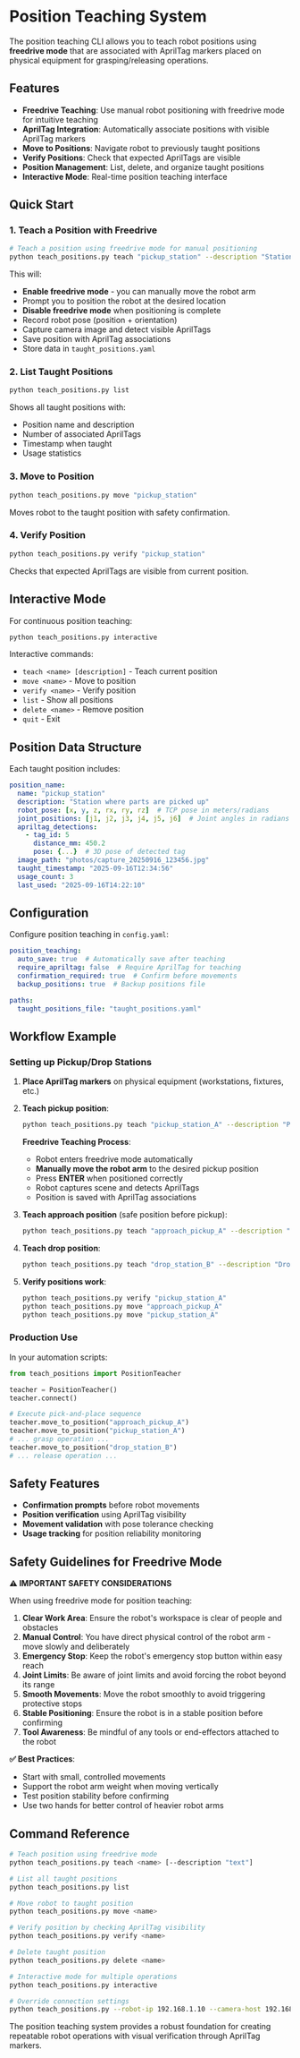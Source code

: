 # Position Teaching System

The position teaching CLI allows you to teach robot positions using **freedrive mode** that are associated with AprilTag markers placed on physical equipment for grasping/releasing operations.

## Features

- **Freedrive Teaching**: Use manual robot positioning with freedrive mode for intuitive teaching
- **AprilTag Integration**: Automatically associate positions with visible AprilTag markers
- **Move to Positions**: Navigate robot to previously taught positions  
- **Verify Positions**: Check that expected AprilTags are visible
- **Position Management**: List, delete, and organize taught positions
- **Interactive Mode**: Real-time position teaching interface

## Quick Start

### 1. Teach a Position with Freedrive

```bash
# Teach a position using freedrive mode for manual positioning
python teach_positions.py teach "pickup_station" --description "Station where parts are picked up"
```

This will:
- **Enable freedrive mode** - you can manually move the robot arm
- Prompt you to position the robot at the desired location
- **Disable freedrive mode** when positioning is complete
- Record robot pose (position + orientation)
- Capture camera image and detect visible AprilTags
- Save position with AprilTag associations
- Store data in `taught_positions.yaml`

### 2. List Taught Positions

```bash
python teach_positions.py list
```

Shows all taught positions with:
- Position name and description
- Number of associated AprilTags
- Timestamp when taught
- Usage statistics

### 3. Move to Position

```bash
python teach_positions.py move "pickup_station"
```

Moves robot to the taught position with safety confirmation.

### 4. Verify Position

```bash
python teach_positions.py verify "pickup_station"
```

Checks that expected AprilTags are visible from current position.

## Interactive Mode

For continuous position teaching:

```bash
python teach_positions.py interactive
```

Interactive commands:
- `teach <name> [description]` - Teach current position
- `move <name>` - Move to position
- `verify <name>` - Verify position
- `list` - Show all positions
- `delete <name>` - Remove position
- `quit` - Exit

## Position Data Structure

Each taught position includes:

```yaml
position_name:
  name: "pickup_station"
  description: "Station where parts are picked up"
  robot_pose: [x, y, z, rx, ry, rz]  # TCP pose in meters/radians
  joint_positions: [j1, j2, j3, j4, j5, j6]  # Joint angles in radians
  apriltag_detections:
    - tag_id: 5
      distance_mm: 450.2
      pose: {...}  # 3D pose of detected tag
  image_path: "photos/capture_20250916_123456.jpg"
  taught_timestamp: "2025-09-16T12:34:56"
  usage_count: 3
  last_used: "2025-09-16T14:22:10"
```

## Configuration

Configure position teaching in `config.yaml`:

```yaml
position_teaching:
  auto_save: true  # Automatically save after teaching
  require_apriltag: false  # Require AprilTag for teaching
  confirmation_required: true  # Confirm before movements
  backup_positions: true  # Backup positions file

paths:
  taught_positions_file: "taught_positions.yaml"
```

## Workflow Example

### Setting up Pickup/Drop Stations

1. **Place AprilTag markers** on physical equipment (workstations, fixtures, etc.)

2. **Teach pickup position**:
   ```bash
   python teach_positions.py teach "pickup_station_A" --description "Pick parts from conveyor"
   ```
   
   **Freedrive Teaching Process**:
   - Robot enters freedrive mode automatically
   - **Manually move the robot arm** to the desired pickup position
   - Press **ENTER** when positioned correctly
   - Robot captures scene and detects AprilTags
   - Position is saved with AprilTag associations

3. **Teach approach position** (safe position before pickup):
   ```bash
   python teach_positions.py teach "approach_pickup_A" --description "Safe approach to pickup station"
   ```

4. **Teach drop position**:
   ```bash
   python teach_positions.py teach "drop_station_B" --description "Drop parts at assembly station"
   ```

5. **Verify positions work**:
   ```bash
   python teach_positions.py verify "pickup_station_A"
   python teach_positions.py move "approach_pickup_A"
   python teach_positions.py move "pickup_station_A"
   ```

### Production Use

In your automation scripts:

```python
from teach_positions import PositionTeacher

teacher = PositionTeacher()
teacher.connect()

# Execute pick-and-place sequence
teacher.move_to_position("approach_pickup_A")
teacher.move_to_position("pickup_station_A")
# ... grasp operation ...
teacher.move_to_position("drop_station_B")
# ... release operation ...
```

## Safety Features

- **Confirmation prompts** before robot movements
- **Position verification** using AprilTag visibility
- **Movement validation** with pose tolerance checking
- **Usage tracking** for position reliability monitoring

## Safety Guidelines for Freedrive Mode

**⚠️ IMPORTANT SAFETY CONSIDERATIONS**

When using freedrive mode for position teaching:

1. **Clear Work Area**: Ensure the robot's workspace is clear of people and obstacles
2. **Manual Control**: You have direct physical control of the robot arm - move slowly and deliberately  
3. **Emergency Stop**: Keep the robot's emergency stop button within easy reach
4. **Joint Limits**: Be aware of joint limits and avoid forcing the robot beyond its range
5. **Smooth Movements**: Move the robot smoothly to avoid triggering protective stops
6. **Stable Positioning**: Ensure the robot is in a stable position before confirming
7. **Tool Awareness**: Be mindful of any tools or end-effectors attached to the robot

**✅ Best Practices**:
- Start with small, controlled movements
- Support the robot arm weight when moving vertically
- Test position stability before confirming
- Use two hands for better control of heavier robot arms

## Command Reference

```bash
# Teach position using freedrive mode
python teach_positions.py teach <name> [--description "text"]

# List all taught positions
python teach_positions.py list

# Move robot to taught position
python teach_positions.py move <name>

# Verify position by checking AprilTag visibility
python teach_positions.py verify <name>

# Delete taught position
python teach_positions.py delete <name>

# Interactive mode for multiple operations
python teach_positions.py interactive

# Override connection settings
python teach_positions.py --robot-ip 192.168.1.10 --camera-host 192.168.1.20 <command>
```

The position teaching system provides a robust foundation for creating repeatable robot operations with visual verification through AprilTag markers.